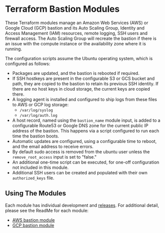 # Terraform Bastion Modules

These Terraform modules manage an Amazon Web Services (AWS) or Google Cloud (GCP) bastion and its Auto Scaling Group, Identity and Access Management (IAM) resources, remote logging, SSH users and firewall access. The Auto Scaling Group will recreate the bastion if there is an issue with the compute instance or the availability zone where it is running.

The configuration scripts assume the Ubuntu operating system, which is configured as follows:

* Packages are updated, and the bastion is rebooted if required.
* If SSH hostkeys are present in the configurable S3 or GCS bucket and path, they are copied to the bastion to retain its previous SSH identity. If there are no host keys in cloud storage, the current keys are copied there.
* A logging agent is installed and configured to ship logs from these files to AWS or GCP log storage:
	* `/var/log/syslog`
	* `/var/log/auth.log`
* A host record, named using the `bastion_name` module input,  is added to a configurable Route53 or Google DNS zone for the current public IP address of the bastion. This happens via a script configured to run each time the bastion boots.
* Automatic updates are configured, using a configurable time to reboot, and the email address to receive errors.
* By default sudo access is removed from the ubuntu user unless the `remove_root_access` input is set to "false."
* An additional one-time script can be executed, for one-off configuration not included in this module.
* Additional SSH users can be created and populated with their own `authorized_keys` file.

## Using The Modules

Each module has individual development and [releases](https://github.com/FairwindsOps/terraform-bastion/releases). For additional detail, please see the ReadMe for each module:

* [AWS bastion module](./aws/README.md)
* [GCP bastion module](./gcp/README.md)
